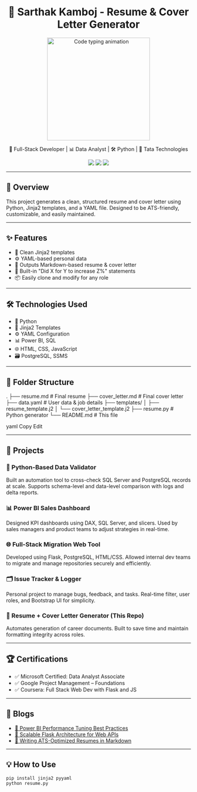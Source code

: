 <h1 align="center">📄 Sarthak Kamboj - Resume & Cover Letter Generator</h1>

<p align="center">
  <img src="https://media.giphy.com/media/UVG0BN8TOMKkPOJS6e/giphy.gif" width="280" alt="Code typing animation"/>
</p>

<p align="center">
  🚀 Full-Stack Developer | 📊 Data Analyst | 🛠️ Python | 💼 Tata Technologies  
</p>

<p align="center">
  <a href="mailto:sarthakkamboj47224@gmail.com"><img src="https://img.shields.io/badge/email-%23EA4335.svg?&style=for-the-badge&logo=gmail&logoColor=white"/></a>
  <a href="https://www.linkedin.com/in/YOUR-LINKEDIN"><img src="https://img.shields.io/badge/linkedin-%230077B5.svg?&style=for-the-badge&logo=linkedin&logoColor=white"/></a>
  <a href="https://github.com/YOUR-GITHUB"><img src="https://img.shields.io/badge/github-%2312100E.svg?&style=for-the-badge&logo=github&logoColor=white"/></a>
</p>

---

## 📌 Overview

This project generates a clean, structured resume and cover letter using Python, Jinja2 templates, and a YAML file. Designed to be ATS-friendly, customizable, and easily maintained.

---

## ✨ Features

- 🧠 Clean Jinja2 templates
- ⚙️ YAML-based personal data
- 📝 Outputs Markdown-based resume & cover letter
- 🎯 Built-in "Did X for Y to increase Z%" statements
- 📦 Easily clone and modify for any role

---

## 🛠 Technologies Used

- 🐍 Python
- 📄 Jinja2 Templates
- ⚙️ YAML Configuration
- 📊 Power BI, SQL
- 🌐 HTML, CSS, JavaScript
- 🗃 PostgreSQL, SSMS

---

## 📂 Folder Structure

.
├── resume.md # Final resume
├── cover_letter.md # Final cover letter
├── data.yaml # User data & job details
├── templates/
│ ├── resume_template.j2
│ └── cover_letter_template.j2
├── resume.py # Python generator
└── README.md # This file

yaml
Copy
Edit

---

## 🚀 Projects

### 🔧 Python-Based Data Validator  
Built an automation tool to cross-check SQL Server and PostgreSQL records at scale. Supports schema-level and data-level comparison with logs and delta reports.

### 📊 Power BI Sales Dashboard  
Designed KPI dashboards using DAX, SQL Server, and slicers. Used by sales managers and product teams to adjust strategies in real-time.

### 🌐 Full-Stack Migration Web Tool  
Developed using Flask, PostgreSQL, HTML/CSS. Allowed internal dev teams to migrate and manage repositories securely and efficiently.

### 🗂 Issue Tracker & Logger  
Personal project to manage bugs, feedback, and tasks. Real-time filter, user roles, and Bootstrap UI for simplicity.

### 🧠 Resume + Cover Letter Generator (This Repo)  
Automates generation of career documents. Built to save time and maintain formatting integrity across roles.

---

## 🏆 Certifications

- ✅ Microsoft Certified: Data Analyst Associate  
- ✅ Google Project Management – Foundations  
- ✅ Coursera: Full Stack Web Dev with Flask and JS

---

## 📝 Blogs

- [🔗 Power BI Performance Tuning Best Practices](#)  
- [🔗 Scalable Flask Architecture for Web APIs](#)  
- [🔗 Writing ATS-Optimized Resumes in Markdown](#)

---

## 💡 How to Use

```bash
pip install jinja2 pyyaml
python resume.py

